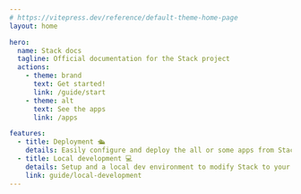 ```yaml
---
# https://vitepress.dev/reference/default-theme-home-page
layout: home

hero:
  name: Stack docs 
  tagline: Official documentation for the Stack project 
  actions:
    - theme: brand
      text: Get started!
      link: /guide/start
    - theme: alt
      text: See the apps
      link: /apps

features:
  - title: Deployment 🛳️
    details: Easily configure and deploy the all or some apps from Stack
  - title: Local development 💻
    details: Setup and a local dev environment to modify Stack to your needs
    link: guide/local-development
---
```



